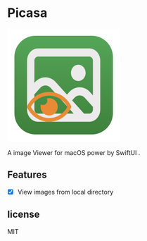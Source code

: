 # Picasa
![](./Picasa/Assets.xcassets/AppIcon.appiconset/icon_256x256.png)

A image Viewer for macOS power by SwiftUI .


## Features

- [x] View images from local directory


## license


MIT
